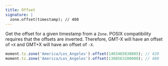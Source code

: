 ```yaml
---
title: Offset
signature: |
  zone.offset(timestamp); // 480
---
```


Get the offset for a given timestamp from a `Zone`. POSIX compatibility requires that the offsets are inverted. Therefore, GMT-X will have an offset of `+X` and GMT+X will have an offset of `-X`.

```js
moment.tz.zone('America/Los_Angeles').offset(1403465838805); // 420
moment.tz.zone('America/Los_Angeles').offset(1388563200000); // 480
```
